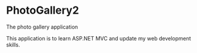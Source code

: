 PhotoGallery2
=============

The photo gallery application

This application is to learn ASP.NET MVC and update my web development skills.
